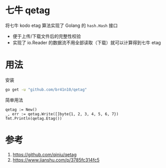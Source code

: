 # 七牛 qetag

将七牛 kodo etag 算法实现了 Golang 的 `hash.Hash` 接口

* 便于上传/下载文件后的完整性校验
* 实现了 io.Reader 的数据流不用全部读取（下载）就可以计算得到七牛 etag


# 用法

安装
``` bash
go get -u "github.com/br41n10/qetag"
```

简单用法
``` golang
qetag := New()
_, err := qetag.Write([]byte{1, 2, 3, 4, 5, 6, 7})
fmt.Println(qetag.Etag())
```

# 参考
1. https://github.com/qiniu/qetag
2. https://www.jianshu.com/p/3785fc314fc5
